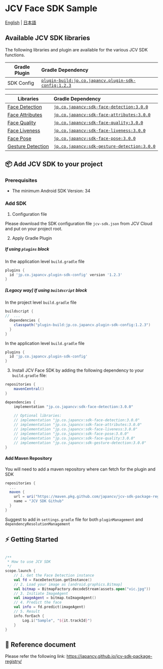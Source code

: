 # JCV Face SDK Sample

[English](README.md) | [日本語](README-Ja.md)

## Available JCV SDK libraries

The following libraries and plugin are available for the various JCV SDK functions.

| Gradle Plugin	                                    | Gradle Dependency                                                                                                            |
|---------------------------------------------------|:-----------------------------------------------------------------------------------------------------------------------------|
| SDK Config | [`plugin-build:jp.co.japancv.plugin-sdk-config:1.2.3`](https://github.com/japancv/jcv-sdk-package-registry/packages/2137930) |

| Libraries	                                                 | Gradle Dependency                                                                                                         |
|---------------------------------------------------------------|:--------------------------------------------------------------------------------------------------------------------------|
| [Face Detection](https://japancv.github.io/jcv-sdk-package-registry/jcv-face-detection/index.html)       | [`jp.co.japancv:sdk-face-detection:3.0.0`](https://github.com/japancv/jcv-sdk-package-registry/packages/2138758)     |
| [Face Attributes](https://japancv.github.io/jcv-sdk-package-registry/jcv-face-attributes/index.html)  | [`jp.co.japancv:sdk-face-attributes:3.0.0`](https://github.com/japancv/jcv-sdk-package-registry/packages/2138754)    |
| [Face Quality](https://japancv.github.io/jcv-sdk-package-registry/jcv-face-quality/index.html)    | [`jp.co.japancv:sdk-face-quality:3.0.0`](https://github.com/japancv/jcv-sdk-package-registry/packages/2138764)       |
| [Face Liveness](https://japancv.github.io/jcv-sdk-package-registry/jcv-face-liveness/index.html)   | [`jp.co.japancv:sdk-face-liveness:3.0.0`](https://github.com/japancv/jcv-sdk-package-registry/packages/2138760)      |
| [Face Pose](https://japancv.github.io/jcv-sdk-package-registry/jcv-face-pose/index.html) | [`jp.co.japancv:sdk-face-pose:3.0.0`](https://github.com/japancv/jcv-sdk-package-registry/packages/2138762)          |
| [Gesture Detection](https://japancv.github.io/jcv-sdk-package-registry/jcv-gesture-detection/index.html) | [`jp.co.japancv:sdk-gesture-detection:3.0.0`](https://github.com/japancv/jcv-sdk-package-registry/packages/2138766)  |

## 📦 Add JCV SDK to your project

### Prerequisites

- The minimum Android SDK Version: 34

### Add SDK

1. Configuration file

Please download the SDK configuration file `jcv-sdk.json` from JCV Cloud and put on your project root.

2. Apply Gradle Plugin

##### If using `plugins` block

In the application level `build.gradle` file
```groovy
plugins {
  id 'jp.co.japancv.plugin-sdk-config' version '1.2.3'
}
```

##### [Legacy way] If using `buildscript` block

In the project level `build.gradle` file
```groovy
buildscript {
//  ...
  dependencies {
    classpath("plugin-build:jp.co.japancv.plugin-sdk-config:1.2.3")
  }
}
```

In the application level `build.gradle` file
```groovy
plugins {
  id 'jp.co.japancv.plugin-sdk-config'
}
```


3. Install JCV Face SDK by adding the following dependency to your `build.gradle` file:

```groovy
repositories {
    mavenCentral()
}

dependencies {
    implementation "jp.co.japancv:sdk-face-detection:3.0.0"
    
    // Optional libraries:
    // implementation "jp.co.japancv:sdk-face-detection:3.0.0"
    // implementation "jp.co.japancv:sdk-face-attributes:3.0.0"
    // implementation "jp.co.japancv:sdk-face-liveness:3.0.0"
    // implementation "jp.co.japancv:sdk-face-pose:3.0.0"
    // implementation "jp.co.japancv:sdk-face-quality:3.0.0"
    // implementation "jp.co.japancv:sdk-gesture-detection:3.0.0"
}
```

#### Add Maven Repository

You will need to add a maven repository where can fetch for the plugin and SDK

```groovy
repositories {
  ...
  maven {
    url = uri("https://maven.pkg.github.com/japancv/jcv-sdk-package-registry")
    name = "JCV SDK Github"
  }
}
```

Suggest to add in `settings.gradle` file for both `pluginManagement` and `dependencyResolutionManagement`

## ⚡️ Getting Started

```kotlin

/**
 * How to use JCV SDK
 */
scope.launch {
    // 1. Get the Face Detection instance
    val fd = FaceDetection.getInstance()
    // 2. Load your image as [android.graphics.Bitmap]
    val bitmap = BitmapFactory.decodeStream(assets.open("vic.jpg"))
    // 3. Initiate ImageAgent
    val imageAgent = bitmap.toImageAgent()
    // 4. Predict the face
    val info = fd.predict(imageAgent)
    // 5. Result
    info.forEach {
        Log.i("Sample", "${it.trackId}")
    }
}
```

## 📄  Reference document

Please refer the following link:
https://japancv.github.io/jcv-sdk-package-registry/